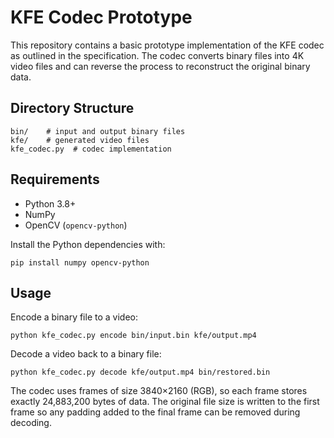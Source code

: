 # KFE Codec Prototype

This repository contains a basic prototype implementation of the KFE codec as
outlined in the specification. The codec converts binary files into 4K video
files and can reverse the process to reconstruct the original binary data.

## Directory Structure

```
bin/    # input and output binary files
kfe/    # generated video files
kfe_codec.py  # codec implementation
```

## Requirements

- Python 3.8+
- NumPy
- OpenCV (`opencv-python`)

Install the Python dependencies with:

```
pip install numpy opencv-python
```

## Usage

Encode a binary file to a video:

```
python kfe_codec.py encode bin/input.bin kfe/output.mp4
```

Decode a video back to a binary file:

```
python kfe_codec.py decode kfe/output.mp4 bin/restored.bin
```

The codec uses frames of size 3840×2160 (RGB), so each frame stores exactly
24,883,200 bytes of data. The original file size is written to the first frame
so any padding added to the final frame can be removed during decoding.
